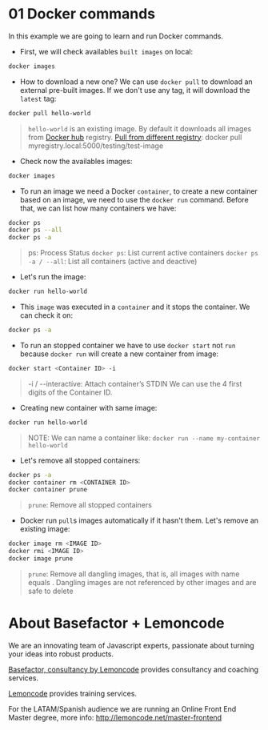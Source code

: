 # 01 Docker commands

In this example we are going to learn and run Docker commands.

- First, we will check availables `built images` on local:

```bash
docker images
```

- How to download a new one? We can use `docker pull` to download an external pre-built images. If we don't use any tag, it will download the `latest` tag:

```bash
docker pull hello-world
```

> `hello-world` is an existing image.
> By default it downloads all images from [Docker hub](https://hub.docker.com/) registry.
> [Pull from different registry](https://docs.docker.com/engine/reference/commandline/pull/#pull-from-a-different-registry): docker pull myregistry.local:5000/testing/test-image

- Check now the availables images:

```bash
docker images
```

- To run an image we need a Docker `container`, to create a new container based on an image, we need to use the `docker run` command. Before that, we can list how many containers we have:

```bash
docker ps
docker ps --all
docker ps -a
```

> ps: Process Status
> `docker ps`: List current active containers
> `docker ps -a / --all`: List all containers (active and deactive)

- Let's run the image:

```bash
docker run hello-world
```

- This `image` was executed in a `container` and it stops the container. We can check it on:

```bash
docker ps -a
```

- To run an stopped container we have to use `docker start` not `run` because `docker run` will create a new container from image:

```bash
docker start <Container ID> -i
```

> -i / --interactive: Attach container’s STDIN
> We can use the 4 first digits of the Container ID.

- Creating new container with same image:

```bash
docker run hello-world
```

> NOTE: We can name a container like: `docker run --name my-container hello-world`

- Let's remove all stopped containers:

```bash
docker ps -a
docker container rm <CONTAINER ID>
docker container prune
```

> `prune`: Remove all stopped containers

- Docker run `pull`s images automatically if it hasn't them. Let's remove an existing image:

```bash
docker image rm <IMAGE ID>
docker rmi <IMAGE ID>
docker image prune
```
> `prune`: Remove all dangling images, that is, all images with name equals <none>. Dangling images are not referenced by other images and are safe to delete

# About Basefactor + Lemoncode

We are an innovating team of Javascript experts, passionate about turning your ideas into robust products.

[Basefactor, consultancy by Lemoncode](http://www.basefactor.com) provides consultancy and coaching services.

[Lemoncode](http://lemoncode.net/services/en/#en-home) provides training services.

For the LATAM/Spanish audience we are running an Online Front End Master degree, more info: http://lemoncode.net/master-frontend
